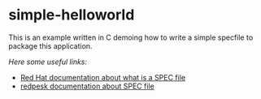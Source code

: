 # simple-helloworld

This is an example written in C demoing how to write a simple specfile to
package this application.

*Here some useful links:*

- [Red Hat documentation about what is a SPEC file](https://access.redhat.com/documentation/en-us/red_hat_enterprise_linux/8/html/packaging_and_distributing_software/packaging-software_packaging-and-distributing-software#assembly_what-a-spec-file-is_packaging-software)
- [redpesk documentation about SPEC file](https://docs.redpesk.bzh/docs/en/master/getting_started/quickstart/02-overview-developer.html#spec-file-configuration)
